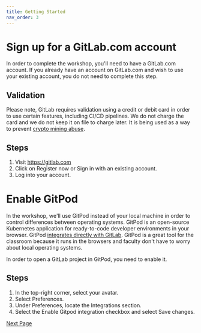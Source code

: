 ```yaml
---
title: Getting Started
nav_order: 3
---
```


# Sign up for a GitLab.com account
In order to complete the workshop, you'll need to have a GitLab.com account. If you already have an account on GitLab.com and wish to use your existing account, you do not need to complete this step.

## Validation
Please note, GitLab requires validation using a credit or debit card in order to use certain features, including CI/CD pipelines. We do not charge the card and we do not keep it on file to charge later. It is being used as a way to prevent <a href="https://about.gitlab.com/blog/2021/05/17/prevent-crypto-mining-abuse/" target="_blank">crypto mining abuse</a>. 

## Steps

1. Visit <a href="https://gitlab.com" target="_blank">https://gitlab.com</a>
2. Click on Register now or Sign in with an existing account.
3. Log into your account.


# Enable GitPod
In the workshop, we'll use GitPod instead of your local machine in order to control differences between operating systems. GitPod is an open-source Kubernetes application for ready-to-code developer environments in your browser. GitPod [integrates directly with GitLab](https://docs.gitlab.com/ee/integration/gitpod.html). GitPod is a great tool for the classroom because it runs in the browsers and faculty don't have to worry about local operating systems. 

In order to open a GitLab project in GitPod, you need to enable it. 

## Steps 
1. In the top-right corner, select your avatar.
1. Select Preferences.
1. Under Preferences, locate the Integrations section.
1. Select the Enable Gitpod integration checkbox and select Save changes.




[Next Page]()
